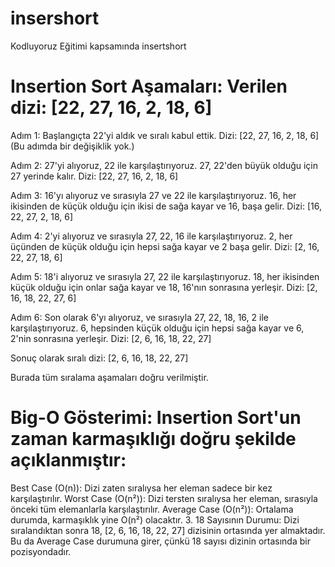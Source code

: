 # insershort
Kodluyoruz Eğitimi kapsamında insertshort
# Insertion Sort Aşamaları: Verilen dizi: [22, 27, 16, 2, 18, 6]
Adım 1: Başlangıçta 22'yi aldık ve sıralı kabul ettik. Dizi: [22, 27, 16, 2, 18, 6] (Bu adımda bir değişiklik yok.)

Adım 2: 27'yi alıyoruz, 22 ile karşılaştırıyoruz. 27, 22'den büyük olduğu için 27 yerinde kalır. Dizi: [22, 27, 16, 2, 18, 6]

Adım 3: 16'yı alıyoruz ve sırasıyla 27 ve 22 ile karşılaştırıyoruz. 16, her ikisinden de küçük olduğu için ikisi de sağa kayar ve 16, başa gelir. Dizi: [16, 22, 27, 2, 18, 6]

Adım 4: 2'yi alıyoruz ve sırasıyla 27, 22, 16 ile karşılaştırıyoruz. 2, her üçünden de küçük olduğu için hepsi sağa kayar ve 2 başa gelir. Dizi: [2, 16, 22, 27, 18, 6]

Adım 5: 18'i alıyoruz ve sırasıyla 27, 22 ile karşılaştırıyoruz. 18, her ikisinden küçük olduğu için onlar sağa kayar ve 18, 16'nın sonrasına yerleşir. Dizi: [2, 16, 18, 22, 27, 6]

Adım 6: Son olarak 6'yı alıyoruz, ve sırasıyla 27, 22, 18, 16, 2 ile karşılaştırıyoruz. 6, hepsinden küçük olduğu için hepsi sağa kayar ve 6, 2'nin sonrasına yerleşir. Dizi: [2, 6, 16, 18, 22, 27]

Sonuç olarak sıralı dizi: [2, 6, 16, 18, 22, 27]

Burada tüm sıralama aşamaları doğru verilmiştir.

# Big-O Gösterimi: Insertion Sort'un zaman karmaşıklığı doğru şekilde açıklanmıştır:
Best Case (O(n)): Dizi zaten sıralıysa her eleman sadece bir kez karşılaştırılır. Worst Case (O(n²)): Dizi tersten sıralıysa her eleman, sırasıyla önceki tüm elemanlarla karşılaştırılır. Average Case (O(n²)): Ortalama durumda, karmaşıklık yine O(n²) olacaktır. 3. 18 Sayısının Durumu: Dizi sıralandıktan sonra 18, [2, 6, 16, 18, 22, 27] dizisinin ortasında yer almaktadır. Bu da Average Case durumuna girer, çünkü 18 sayısı dizinin ortasında bir pozisyondadır.

